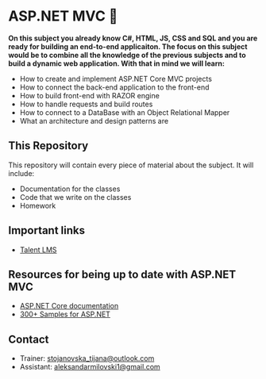 # ASP.NET MVC 📕

**On this subject you already know C#, HTML, JS, CSS and SQL and you are ready for building an end-to-end applicaiton. The focus on this subject would be to combine all the knowledge of the previous subjects and to build a dynamic web application.  With that in mind we will learn:**

* How to create and implement ASP.NET Core MVC projects
* How to connect the back-end application to the front-end
* How to build front-end with RAZOR engine
* How to handle requests and build routes
* How to connect to a DataBase with an Object Relational Mapper
* What an architecture and design patterns are

## This Repository

This repository will contain every piece of material about the subject. It will include:

* Documentation for the classes
* Code that we write on the classes
* Homework

## Important links

* [Talent LMS](https://qinshiftacademy.talentlms.com/)

## Resources for being up to date with ASP.NET MVC

* [ASP.NET Core documentation](https://learn.microsoft.com/en-us/aspnet/core/introduction-to-aspnet-core?view=aspnetcore-8.0)
* [300+ Samples for ASP.NET](https://github.com/dodyg/practical-aspnetcore/tree/net8.0)

## Contact

* Trainer: stojanovska_tijana@outlook.com
* Assistant: aleksandarmilovski1@gmail.com
